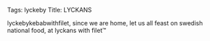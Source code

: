 Tags: lyckeby
Title: LYCKANS
  
lyckebykebabwithfilet, since we are home, let us all feast on swedish national food, at lyckans with filet™